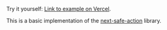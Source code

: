 Try it yourself: [Link to example on Vercel](https://next-safe-action.vercel.app/).

This is a basic implementation of the [next-safe-action](../next-safe-action) library.